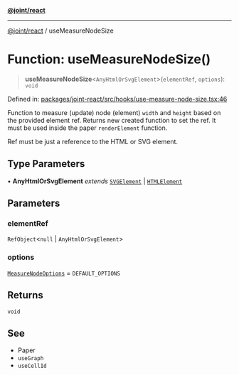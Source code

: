 [**@joint/react**](../README.md)

***

[@joint/react](../README.md) / useMeasureNodeSize

# Function: useMeasureNodeSize()

> **useMeasureNodeSize**\<`AnyHtmlOrSvgElement`\>(`elementRef`, `options`): `void`

Defined in: [packages/joint-react/src/hooks/use-measure-node-size.tsx:46](https://github.com/samuelgja/joint/blob/main/packages/joint-react/src/hooks/use-measure-node-size.tsx#L46)

Function to measure (update) node (element) `width` and `height` based on the provided element ref.
Returns new created function to set the ref.
It must be used inside the paper `renderElement` function.

Ref must be just a reference to the HTML or SVG element.

## Type Parameters

• **AnyHtmlOrSvgElement** *extends* [`SVGElement`](https://developer.mozilla.org/docs/Web/API/SVGElement) \| [`HTMLElement`](https://developer.mozilla.org/docs/Web/API/HTMLElement)

## Parameters

### elementRef

`RefObject`\<`null` \| `AnyHtmlOrSvgElement`\>

### options

[`MeasureNodeOptions`](../interfaces/MeasureNodeOptions.md) = `DEFAULT_OPTIONS`

## Returns

`void`

## See

 - Paper
 - `useGraph`
 - `useCellId`
